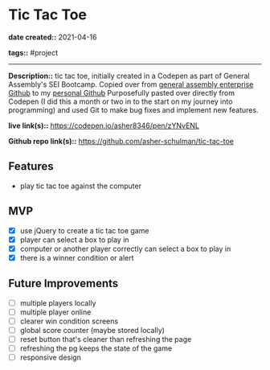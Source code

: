 # Tic Tac Toe

**date created::** 2021-04-16

**tags::** #project
***
**Description::** tic tac toe, initially created in a Codepen as part of General Assembly's SEI Bootcamp. Copied over from [general assembly enterprise Github](https://git.generalassemb.ly/asher8346) to my [personal Github](https://github.com/asher-schulman/tic-tac-toe) Purposefully pasted over directly from Codepen (I did this a month or two in to the start on my journey into programming) and used Git to make bug fixes and implement new features.

**live link(s)::** https://codepen.io/asher8346/pen/zYNvENL

**Github repo link(s)::** https://github.com/asher-schulman/tic-tac-toe

## Features
- play tic tac toe against the computer
## MVP
- [x] use jQuery to create a tic tac toe game
- [x] player can select a box to play in
- [x] computer or another player correctly can select a box to play in
- [x] there is a winner condition or alert
## Future Improvements
- [ ] multiple players locally
- [ ] multiple player online
- [ ] clearer win condition screens
- [ ] global score counter (maybe stored locally)
- [ ] reset button that's cleaner than refreshing the page
- [ ] refreshing the pg keeps the state of the game
- [ ] responsive design

